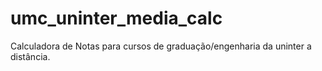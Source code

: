 # umc_uninter_media_calc
Calculadora de Notas para cursos de graduação/engenharia da uninter a distância.
